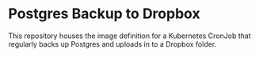 # Postgres Backup to Dropbox
This repository houses the image definition for a Kubernetes CronJob
that regularly backs up Postgres and uploads in to a Dropbox folder.